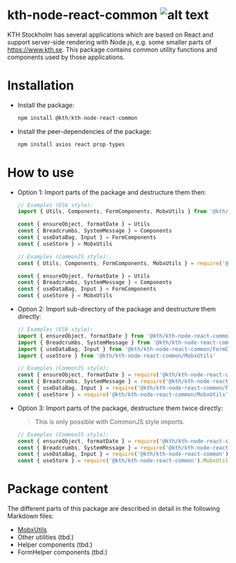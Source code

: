 # kth-node-react-common ![alt text](https://api.travis-ci.org/KTH/kth-node-react-common.svg?branch=main)

KTH Stockholm has several applications which are based on React and support server-side rendering with Node.js, e.g. some smaller parts of https://www.kth.se. This package contains common utility functions and components used by those applications.

# Installation

- Install the package:

  ```js
  npm install @kth/kth-node-react-common
  ```

- Install the peer-dependencies of the package:

  ```js
  npm install axios react prop-types
  ```

# How to use

- Option 1: Import parts of the package and destructure them then:

  ```js
  // Examples (ES6 style):
  import { Utils, Components, FormComponents, MobxUtils } from '@kth/kth-node-react-common'

  const { ensureObject, formatDate } = Utils
  const { Breadcrumbs, SystemMessage } = Components
  const { useDataBag, Input } = FormComponents
  const { useStore } = MobxUtils
  ```

  ```js
  // Examples (CommonJS style):
  const { Utils, Components, FormComponents, MobxUtils } = require('@kth/kth-node-react-common')

  const { ensureObject, formatDate } = Utils
  const { Breadcrumbs, SystemMessage } = Components
  const { useDataBag, Input } = FormComponents
  const { useStore } = MobxUtils
  ```

- Option 2: Import sub-directory of the package and destructure them directly:

  ```js
  // Examples (ES6 style):
  import { ensureObject, formatDate } from '@kth/kth-node-react-common/utils'
  import { Breadcrumbs, SystemMessage } from '@kth/kth-node-react-common/components'
  import { useDataBag, Input } from '@kth/kth-node-react-common/FormComponents'
  import { useStore } from '@kth/kth-node-react-common/MobxUtils'
  ```

  ```js
  // Examples (CommonJS style):
  const { ensureObject, formatDate } = require('@kth/kth-node-react-common/utils')
  const { Breadcrumbs, SystemMessage } = require('@kth/kth-node-react-common/components')
  const { useDataBag, Input } = require('@kth/kth-node-react-common/FormComponents')
  const { useStore } = require('@kth/kth-node-react-common/MobxUtils')
  ```

- Option 3: Import parts of the package, destructure them twice directly:

  > This is only possible with CommonJS style imports.

  ```js
  // Examples (CommonJS style):
  const { ensureObject, formatDate } = require('@kth/kth-node-react-common').Utils
  const { Breadcrumbs, SystemMessage } = require('@kth/kth-node-react-common').Components
  const { useDataBag, Input } = require('@kth/kth-node-react-common').FormComponents
  const { useStore } = require('@kth/kth-node-react-common').MobxUtils
  ```

# Package content

The different parts of this package are described in detail in the following Markdown files:

- [MobxUtils](./MOBXUTILS.md)
- Other utilities (tbd.)
- Helper components (tbd.)
- FormHelper components (tbd.)
